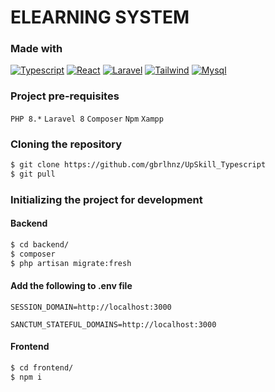 # ELEARNING SYSTEM

### Made with

[![Typescript][Typescript.com]][Typescript-url] [![React][Reactjs.com]][React-url] [![Laravel][Laravel.com]][Laravel-url] [![Tailwind][Tailwind.com]][Tailwind-url] [![Mysql][Mysql.com]][Mysql-url]

### Project pre-requisites
`PHP 8.*`
`Laravel 8`
`Composer`
`Npm`
`Xampp`

### Cloning the repository
```sh 
$ git clone https://github.com/gbrlhnz/UpSkill_Typescript
$ git pull
```
### Initializing the project for development
#### Backend
```sh 
$ cd backend/
$ composer
$ php artisan migrate:fresh
```
#### Add the following to .env file
`SESSION_DOMAIN=http://localhost:3000`

`SANCTUM_STATEFUL_DOMAINS=http://localhost:3000`

#### Frontend
```sh 
$ cd frontend/
$ npm i
```

[Typescript.com]: https://img.shields.io/badge/TypeScript-007ACC?style=for-the-badge&logo=typescript&logoColor=white
[Typescript-url]: https://www.typescriptlang.org/
[Reactjs.com]: https://img.shields.io/badge/React-20232A?style=for-the-badge&logo=react&logoColor=61DAFB
[React-url]: https://reactjs.org/
[Laravel.com]: https://img.shields.io/badge/Laravel-FF2D20?style=for-the-badge&logo=laravel&logoColor=white
[Laravel-url]: https://laravel.com
[Tailwind.com]: https://img.shields.io/badge/Tailwind_CSS-38B2AC?style=for-the-badge&logo=tailwind-css&logoColor=white
[Tailwind-url]: https://tailwindcss.com/
[Mysql.com]: https://img.shields.io/badge/MySQL-00000F?style=for-the-badge&logo=mysql&logoColor=white
[Mysql-url]: https://www.mysql.com/
